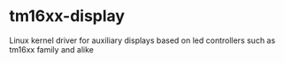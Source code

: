 # tm16xx-display
Linux kernel driver for auxiliary displays based on led controllers such as tm16xx family and alike
